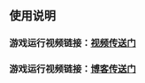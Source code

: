 ## 使用说明
### 游戏运行视频链接：[视频传送门](https://www.ixigua.com/i6767179275415060488/)
### 游戏运行视频链接：[博客传送门](https://blog.csdn.net/gzx1002/article/details/103110197)

